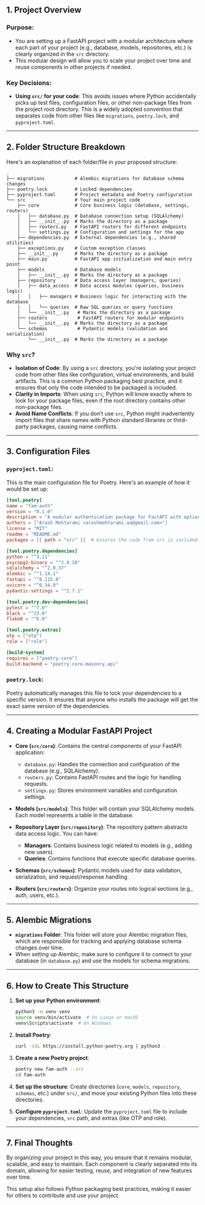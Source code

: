 ## 1. **Project Overview**

### Purpose:
- You are setting up a FastAPI project with a modular architecture where each part of your project (e.g., database, models, repositories, etc.) is clearly organized in the `src` directory.
- This modular design will allow you to scale your project over time and reuse components in other projects if needed.

### Key Decisions:
- **Using `src/` for your code**: This avoids issues where Python accidentally picks up test files, configuration files, or other non-package files from the project root directory. This is a widely adopted convention that separates code from other files like `migrations`, `poetry.lock`, and `pyproject.toml`.

---

## 2. **Folder Structure Breakdown**

Here's an explanation of each folder/file in your proposed structure:

```text
.
├── migrations           # Alembic migrations for database schema changes
├── poetry.lock          # Locked dependencies
├── pyproject.toml       # Project metadata and Poetry configuration
└── src                  # Your main project code
    ├── core             # Core business logic (database, settings, routers)
    │   ├── database.py  # Database connection setup (SQLAlchemy)
    │   ├── __init__.py  # Marks the directory as a package
    │   ├── routers.py   # FastAPI routers for different endpoints
    │   └── settings.py  # Configuration and settings for the app
    ├── dependencies.py  # External dependencies (e.g., shared utilities)
    ├── exceptions.py    # Custom exception classes
    ├── __init__.py      # Marks the directory as a package
    ├── main.py          # FastAPI app initialization and main entry point
    ├── models           # Database models
    │   ├── __init__.py  # Marks the directory as a package
    ├── repository       # Data access layer (managers, queries)
    │   ├── data_access  # Data access modules (queries, business logic)
    │   │   ├── managers # Business logic for interacting with the database
    │   │   └── queries  # Raw SQL queries or query functions
    │   └── __init__.py   # Marks the directory as a package
    ├── routers           # FastAPI routers for modular endpoints
    │   └── __init__.py  # Marks the directory as a package
    └── schemas           # Pydantic models (validation and serialization)
        └── __init__.py  # Marks the directory as a package
```

### **Why `src`?**
- **Isolation of Code**: By using a `src` directory, you're isolating your project code from other files like configuration, virtual environments, and build artifacts. This is a common Python packaging best practice, and it ensures that only the code intended to be packaged is included.
- **Clarity in Imports**: When using `src`, Python will know exactly where to look for your package files, even if the root directory contains other non-package files.
- **Avoid Name Conflicts**: If you don’t use `src`, Python might inadvertently import files that share names with Python standard libraries or third-party packages, causing name conflicts.

---

## 3. **Configuration Files**

### **`pyproject.toml`**:
This is the main configuration file for Poetry. Here's an example of how it would be set up:

```toml
[tool.poetry]
name = "fam-auth"
version = "0.1.0"
description = "A modular authentication package for FastAPI with optional OTP and role features."
authors = ["Arash Mohtarami <arashmohtarami.aa@gmail.com>"]
license = "MIT"
readme = "README.md"
packages = [{ path = "src" }]  # Ensures the code from src is included in the distribution

[tool.poetry.dependencies]
python = "^3.11"
psycopg2-binary = "^2.9.10"
sqlalchemy = "^2.0.37"
alembic = "^1.14.1"
fastapi = "^0.115.8"
uvicorn = "^0.34.0"
pydantic-settings = "^2.7.1"

[tool.poetry.dev-dependencies]
pytest = "^7.0"
black = "^23.0"
flake8 = "^6.0"

[tool.poetry.extras]
otp = ["otp"]
role = ["role"]

[build-system]
requires = ["poetry-core"]
build-backend = "poetry.core.masonry.api"
```

### **`poetry.lock`**:
Poetry automatically manages this file to lock your dependencies to a specific version. It ensures that anyone who installs the package will get the exact same version of the dependencies.

---

## 4. **Creating a Modular FastAPI Project**

- **Core (`src/core`)**: Contains the central components of your FastAPI application:
  - `database.py`: Handles the connection and configuration of the database (e.g., SQLAlchemy).
  - `routers.py`: Contains FastAPI routes and the logic for handling requests.
  - `settings.py`: Stores environment variables and configuration settings.
  
- **Models (`src/models`)**: This folder will contain your SQLAlchemy models. Each model represents a table in the database.

- **Repository Layer (`src/repository`)**: The repository pattern abstracts data access logic. You can have:
  - **Managers**: Contains business logic related to models (e.g., adding new users).
  - **Queries**: Contains functions that execute specific database queries.

- **Schemas (`src/schemas`)**: Pydantic models used for data validation, serialization, and request/response handling.

- **Routers (`src/routers`)**: Organize your routes into logical sections (e.g., auth, users, etc.).

---

## 5. **Alembic Migrations**

- **`migrations` Folder**: This folder will store your Alembic migration files, which are responsible for tracking and applying database schema changes over time.
- When setting up Alembic, make sure to configure it to connect to your database (in `database.py`) and use the models for schema migrations.

---

## 6. **How to Create This Structure**

1. **Set up your Python environment**:
   ```bash
   python3 -m venv venv
   source venv/bin/activate  # On Linux or macOS
   venv\Scripts\activate  # On Windows
   ```

2. **Install Poetry**:
   ```bash
   curl -sSL https://install.python-poetry.org | python3 -
   ```

3. **Create a new Poetry project**:
   ```bash
   poetry new fam-auth --src
   cd fam-auth
   ```

4. **Set up the structure**:
   Create directories (`core`, `models`, `repository`, `schemas`, etc.) under `src/`, and move your existing Python files into these directories.

5. **Configure `pyproject.toml`**: Update the `pyproject.toml` file to include your dependencies, `src` path, and extras (like OTP and role).

---

## 7. **Final Thoughts**

By organizing your project in this way, you ensure that it remains modular, scalable, and easy to maintain. Each component is clearly separated into its domain, allowing for easier testing, reuse, and integration of new features over time.

This setup also follows Python packaging best practices, making it easier for others to contribute and use your project.
